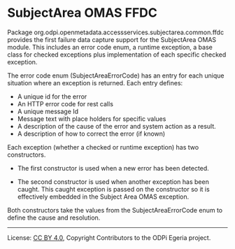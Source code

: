<!--SPDX-License-Identifier: Apache-2.0 -->
<!-- Copyright Contributors to the ODPi Egeria project 2020. -->

# SubjectArea OMAS FFDC

Package org.odpi.openmetadata.accessservices.subjectarea.common.ffdc provides the
first failure data capture support for the SubjectArea OMAS module.
This includes an error code enum,
a runtime exception, a base class for checked exceptions plus
implementation of each specific checked exception.

The error code enum (SubjectAreaErrorCode) has an entry for each unique situation
where an exception is returned.  Each entry defines:

* A unique id for the error
* An HTTP error code for rest calls
* A unique message Id
* Message text with place holders for specific values
* A description of the cause of the error and system action as a result.
* A description of how to correct the error (if known)

Each exception (whether a checked or runtime exception) has two constructors.

* The first constructor is used when a new error has been detected.

* The second constructor is used when another exception has been caught.
This caught exception is passed on the constructor so it is effectively
embedded in the Subject Area OMAS exception.

Both constructors take the values from the SubjectAreaErrorCode
enum to define the cause and resolution.

----
License: [CC BY 4.0](https://creativecommons.org/licenses/by/4.0/),
Copyright Contributors to the ODPi Egeria project.
